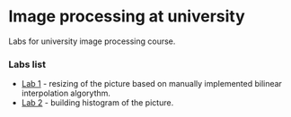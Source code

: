 # Image processing at university
Labs for university image processing course.

### Labs list

* [Lab 1](lab1/) - resizing of the picture based on manually implemented bilinear interpolation algorythm.
* [Lab 2](lab2/) - building histogram of the picture.
